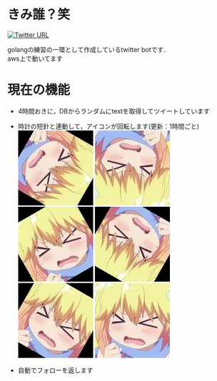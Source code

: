 # きみ誰？笑
[![Twitter URL](https://img.shields.io/twitter/url/https/twitter.com/_ei133333.svg?style=social&label=アンチうしbot%20%40_ei133333)](https://twitter.com/_ei133333)

golangの練習の一環として作成しているtwitter botです．  
aws上で動いてます

# 現在の機能
- 4時間おきに，DBからランダムにtextを取得してツイートしています  
- 時計の短針と連動して，アイコンが回転します(更新：1時間ごと)  
![u](image/rotate/icon4.jpg)
![u](image/rotate/icon6.jpg)
![u](image/rotate/icon11.jpg)
![u](image/rotate/icon7.jpg)
![u](image/rotate/icon1.jpg)
![u](image/rotate/icon0.jpg)  

- 自動でフォローを返します